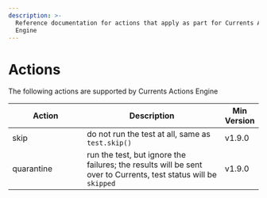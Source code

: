 ```yaml
---
description: >-
  Reference documentation for actions that apply as part for Currents Actions
  Engine
---
```


# Actions

The following actions are supported by Currents Actions Engine

<table><thead><tr><th width="188">Action</th><th width="434">Description</th><th>Min Version</th></tr></thead><tbody><tr><td>skip</td><td>do not run the test at all, same as <code>test.skip()</code></td><td>v1.9.0</td></tr><tr><td>quarantine</td><td>run the test, but ignore the failures; the results will be sent over to Currents, test status will be <code>skipped</code></td><td>v1.9.0</td></tr></tbody></table>

